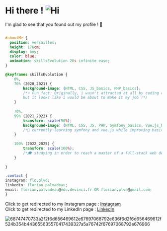 # Hi there !     ![Hi](https://user-images.githubusercontent.com/90565815/133890037-10ce40fa-a04a-4711-8807-c3d76673e3a1.gif)

I'm glad to see that you found out my profile ! 🙂  
```css

#aboutMe {  
  position: versailles;  
  height: 176cm;  
  display: boy;  
  color: blue;  
  animation: skillsEvolution 20s infinite ease;
}  

@keyframes skillsEvolution {  
    0%,  
    70% (2020_2021) {  
        background-image: (HTML, CSS, JS_basics, PHP_basics);  
        /*⚡ Fun fact: Originally, i wasn't attracted at all by coding or development,  
        but it looks like i would be about to make it my job !*/
    }  
  
    70%,
    99% (2021_2022) {  
        transform: scale(50%);
        background-image: (HTML, CSS, JS, PHP, Symfony_basics, Vue.js_basics, Python);  
        /*🌱 currently learning symfony and vue.js while improving basical languages such as PHP and JS*/ 
    }  
    
    100% (2022_2025) {  
        transform: scale(100%);
        /*🎓 studying in order to reach a master of a full-stack web developper*/  
    }  
  
}  
```   
  
    
      
      
```css
.contact { 
instagram: flo.plvd;
linkedin: florian palvadeau;
email: florian.palvadeau@edu.devinci.fr OR florian.plvd@gmail.com;
}
``` 
Click to get redirected to my Instagram page : [Instagram](https://www.instagram.com/flo.plvd/?hl=fr)  
Click to get redirected to my LinkedIn page : [LinkedIn](https://www.linkedin.com/in/florian-palvadeau/)  

![68747470733a2f2f6d656469612e67697068792e636f6d2f6d656469612f524b354b443655635570417439327a5a76742f67697068792e676966](https://user-images.githubusercontent.com/90565815/133890254-227c4aaf-f215-4845-b59a-fa3a6b273ef5.gif)




